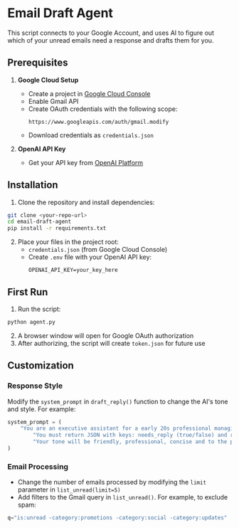 # Email Draft Agent

This script connects to your Google Account, and uses AI to figure out which of your unread emails need a response and drafts them for you.

## Prerequisites

1. **Google Cloud Setup**

   - Create a project in [Google Cloud Console](https://console.cloud.google.com/)
   - Enable Gmail API
   - Create OAuth credentials with the following scope:
     ```
     https://www.googleapis.com/auth/gmail.modify
     ```
   - Download credentials as `credentials.json`

2. **OpenAI API Key**
   - Get your API key from [OpenAI Platform](https://platform.openai.com/)

## Installation

1. Clone the repository and install dependencies:

```bash
git clone <your-repo-url>
cd email-draft-agent
pip install -r requirements.txt
```

2. Place your files in the project root:
   - `credentials.json` (from Google Cloud Console)
   - Create `.env` file with your OpenAI API key:
     ```
     OPENAI_API_KEY=your_key_here
     ```

## First Run

1. Run the script:

```bash
python agent.py
```

2. A browser window will open for Google OAuth authorization
3. After authorizing, the script will create `token.json` for future use

## Customization

### Response Style

Modify the `system_prompt` in `draft_reply()` function to change the AI's tone and style. For example:

```python
system_prompt = (
    "You are an executive assistant for a early 20s professional managing their personal inbox. Your goal is to decide if an email needs a reply, and if it does, draft the reply message. "
        "You must return JSON with keys: needs_reply (true/false) and reply_draft (string)."
        "Your tone will be friendly, professional, concise and to the point. You will never use emojis."
)
```

### Email Processing

- Change the number of emails processed by modifying the `limit` parameter in `list_unread(limit=5)`
- Add filters to the Gmail query in `list_unread()`. For example, to exclude spam:

```python
q="is:unread -category:promotions -category:social -category:updates"
```
